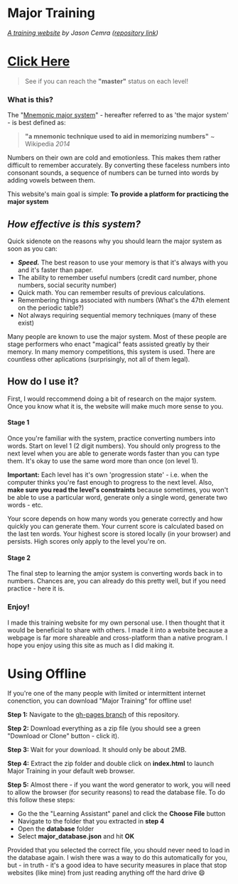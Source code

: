 # Major Training
*[A training website](https://cemrajc.github.io/majortraining) by Jason Cemra ([repository link](https://github.com/cemrajc/majortraining))*

# [Click Here](https://cemrajc.github.io/majortraining)

> See if you can reach the **"master"** status on each level!

### What is this?

The "[Mnemonic major system](https://en.wikipedia.org/Mnemonic_major_system)" - hereafter referred to as 'the major system' - is best defined as:
> **"a mnemonic technique used to aid in memorizing numbers"**
> ~ Wikipedia _2014_

Numbers on their own are cold and emotionless. This makes them rather difficult to remember accurately. By converting these faceless numbers into consonant sounds, a sequence of numbers can be turned into words by adding vowels between them.

This website's main goal is simple: **To provide a platform for practicing the major system**

## _How effective is this system?_
Quick sidenote on the reasons why you should learn the major system as soon as you can:

* ***Speed.*** The best reason to use your memory is that it's always with you and it's faster than paper.
* The ability to remember useful numbers (credit card number, phone numbers, social security number)
* Quick math. You can remember results of previous calculations.
* Remembering things associated with numbers (What's the 47th element on the periodic table?)
* Not always requiring sequential memory techniques (many of these exist)

Many people are known to use the major system. Most of these people are stage performers who enact "magical" feats assisted greatly by their memory. In many memory competitions, this system is used. There are countless other aplications (surprisingly, not all of them legal).

## How do I use it?

First, I would reccommend doing a bit of research on the major system. Once you know what it is, the website will make much more sense to you.

#### Stage 1
Once you're familiar with the system, practice converting numbers into words. Start on level 1 (2 digit numbers). You should only progress to the next level when you are able to generate words faster than you can type them. It's okay to use the same word more than once (on level 1).

**Important:** Each level has it's own 'progression state' - i.e. when the computer thinks you're fast enough to progress to the next level. Also, **make sure you read the level's constraints** because sometimes, you won't be able to use a particular word, generate only a single word, generate two words - etc.

Your score depends on how many words you generate correctly and how quickly you can generate them. Your current score is calculated based on the last ten words. Your highest score is stored locally (in your browser) and persists. High scores only apply to the level you're on.

#### Stage 2
The final step to learning the amjor system is converting words back in to numbers. Chances are, you can already do this pretty well, but if you need practice - here it is.


### Enjoy!

I made this training website for my own personal use. I then thought that it would be beneficial to share with others. I made it into a website because a webpage is far more shareable and cross-platform than a native program. I hope you enjoy using this site as much as I did making it.


# Using Offline

If you're one of the many people with limited or intermittent internet conenction, you can download "Major Training" for offline use!

**Step 1:**
Navigate to the [gh-pages branch]() of this repository.

**Step 2:**
Download everything as a zip file (you should see a green "Download or Clone" button - click it).

**Step 3:**
Wait for your download. It should only be about 2MB.

**Step 4:**
Extract the zip folder and double click on **index.html** to launch Major Training in your default web browser.

**Step 5:**
Almost there - if you want the word generator to work, you will need to allow the browser (for security reasons) to read the database file. To do this follow these steps:

* Go the the "Learning Assistant" panel and click the **Choose File** button
* Navigate to the folder that you extracted in **step 4**
* Open the **database** folder
* Select **major_database.json** and hit **OK**

Provided that you selected the correct file, you should never need to load in the database again. I wish there was a way to do this automatically for you, but - in truth - it's a good idea to have security measures in place that stop websites (like mine) from just reading anything off the hard drive :smile:
